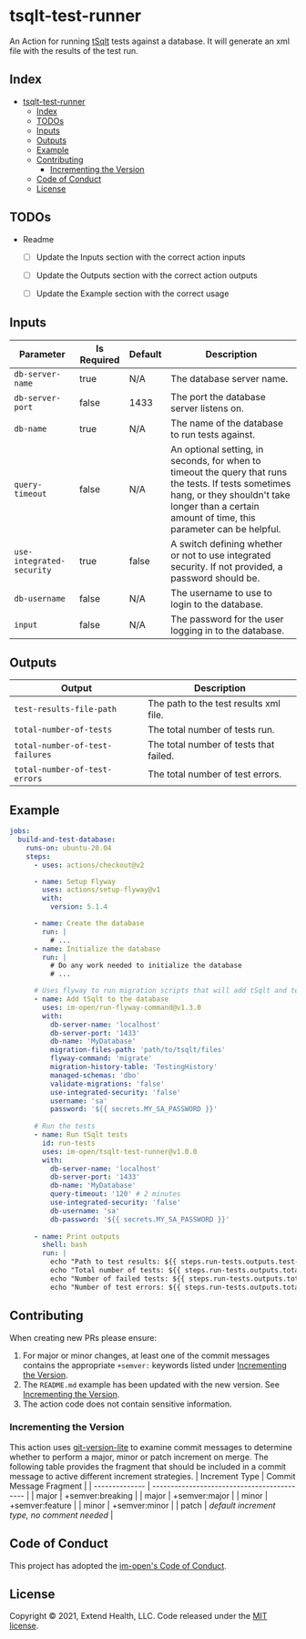 # tsqlt-test-runner

An Action for running [tSqlt](https://tsqlt.org/) tests against a database. It will generate an xml file with the results of the test run.

## Index

- [tsqlt-test-runner](#tsqlt-test-runner)
  - [Index](#index)
  - [TODOs](#todos)
  - [Inputs](#inputs)
  - [Outputs](#outputs)
  - [Example](#example)
  - [Contributing](#contributing)
    - [Incrementing the Version](#incrementing-the-version)
  - [Code of Conduct](#code-of-conduct)
  - [License](#license)
  
## TODOs
- Readme
  - [ ] Update the Inputs section with the correct action inputs
  - [ ] Update the Outputs section with the correct action outputs
  - [ ] Update the Example section with the correct usage   
   
    

## Inputs
| Parameter                 | Is Required | Default | Description                                                                                                                                                                                              |
| ------------------------- | ----------- | ------- | -------------------------------------------------------------------------------------------------------------------------------------------------------------------------------------------------------- |
| `db-server-name`          | true        | N/A     | The database server name.                                                                                                                                                                                |
| `db-server-port`          | false       | 1433    | The port the database server listens on.                                                                                                                                                                 |
| `db-name`                 | true        | N/A     | The name of the database to run tests against.                                                                                                                                                           |
| `query-timeout`           | false       | N/A     | An optional setting, in seconds, for when to timeout the query that runs the tests. If tests sometimes hang, or they shouldn't take longer than a certain amount of time, this parameter can be helpful. |
| `use-integrated-security` | true        | false   | A switch defining whether or not to use integrated security. If not provided, a password should be.                                                                                                      |
| `db-username`             | false       | N/A     | The username to use to login to the database.                                                                                                                                                            |
| `input`                   | false       | N/A     | The password for the user logging in to the database.                                                                                                                                                    |

## Outputs
| Output                          | Description                            |
| ------------------------------- | -------------------------------------- |
| `test-results-file-path`        | The path to the test results xml file. |
| `total-number-of-tests`         | The total number of tests run.         |
| `total-number-of-test-failures` | The total number of tests that failed. |
| `total-number-of-test-errors`   | The total number of test errors.       |

## Example

```yml
jobs:
  build-and-test-database:
    runs-on: ubuntu-20.04
    steps:
      - uses: actions/checkout@v2

      - name: Setup Flyway
        uses: actions/setup-flyway@v1
        with:
          version: 5.1.4

      - name: Create the database
        run: |
          # ...
      - name: Initialize the database
        run: |
          # Do any work needed to initialize the database
          # ...

      # Uses flyway to run migration scripts that will add tSqlt and tests to the database
      - name: Add tSqlt to the database
        uses: im-open/run-flyway-command@v1.3.0
        with:
          db-server-name: 'localhost'
          db-server-port: '1433'
          db-name: 'MyDatabase'
          migration-files-path: 'path/to/tsqlt/files'
          flyway-command: 'migrate'
          migration-history-table: 'TestingHistory'
          managed-schemas: 'dbo'
          validate-migrations: 'false'
          use-integrated-security: 'false'
          username: 'sa'
          password: '${{ secrets.MY_SA_PASSWORD }}'
      
      # Run the tests
      - name: Run tSqlt tests
        id: run-tests
        uses: im-open/tsqlt-test-runner@v1.0.0
        with:
          db-server-name: 'localhost'
          db-server-port: '1433'
          db-name: 'MyDatabase'
          query-timeout: '120' # 2 minutes
          use-integrated-security: 'false'
          db-username: 'sa'
          db-password: '${{ secrets.MY_SA_PASSWORD }}'
      
      - name: Print outputs
        shell: bash
        run: |
          echo "Path to test results: ${{ steps.run-tests.outputs.test-results-file-path }}"
          echo "Total number of tests: ${{ steps.run-tests.outputs.total-number-of-tests }}"
          echo "Number of failed tests: ${{ steps.run-tests.outputs.total-number-of-test-failures }}"
          echo "Number of test errors: ${{ steps.run-tests.outputs.total-number-of-test-errors }}"
```

## Contributing

When creating new PRs please ensure:
1. For major or minor changes, at least one of the commit messages contains the appropriate `+semver:` keywords listed under [Incrementing the Version](#incrementing-the-version).
2. The `README.md` example has been updated with the new version.  See [Incrementing the Version](#incrementing-the-version).
3. The action code does not contain sensitive information.

### Incrementing the Version

This action uses [git-version-lite] to examine commit messages to determine whether to perform a major, minor or patch increment on merge.  The following table provides the fragment that should be included in a commit message to active different increment strategies.
| Increment Type | Commit Message Fragment                     |
| -------------- | ------------------------------------------- |
| major          | +semver:breaking                            |
| major          | +semver:major                               |
| minor          | +semver:feature                             |
| minor          | +semver:minor                               |
| patch          | *default increment type, no comment needed* |

## Code of Conduct

This project has adopted the [im-open's Code of Conduct](https://github.com/im-open/.github/blob/master/CODE_OF_CONDUCT.md).

## License

Copyright &copy; 2021, Extend Health, LLC. Code released under the [MIT license](LICENSE).

[git-version-lite]: https://github.com/im-open/git-version-lite